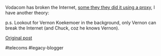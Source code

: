 <!--
date: '2008-07-01'
published: true
slug: 2008-07-what-was-vernon-doing-at-vodaworld_01
time_to_read: 5
title: What was Vernon doing at Vodaworld? Answer..Breaking the Internet!
-->

Vodacom has broken the Internet, [some they they did it using a proxy](http://mybroadband.co.za/news/Cellular/4308.html), I have another theory:  
  
  
  
p.s. Lookout for Vernon Koekemoer in the background, only Vernon can break the Internet (and Chuck, coz he knows Vernon).

[Original post](https://ysfk.blogspot.com/2008/07/what-was-vernon-doing-at-vodaworld_01.html)

#telecoms #legacy-blogger 